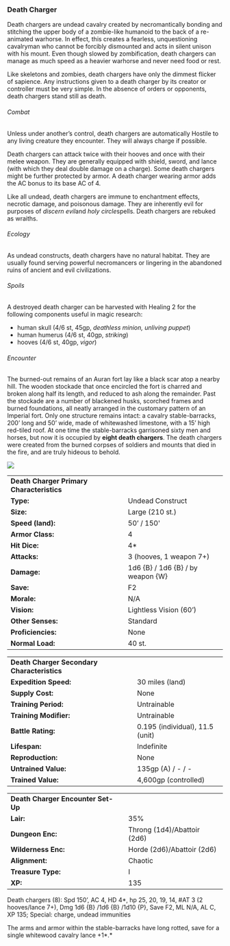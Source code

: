### Death Charger

Death chargers are undead cavalry created by necromantically bonding and stitching the upper body of a zombie-like humanoid to the back of a re-animated warhorse. In effect, this creates a fearless, unquestioning cavalryman who cannot be forcibly dismounted and acts in silent unison with his mount. Even though slowed by zombification, death chargers can manage as much speed as a heavier warhorse and never need food or rest.

Like skeletons and zombies, death chargers have only the dimmest flicker of sapience. Any instructions given to a death charger by its creator or controller must be very simple. In the absence of orders or opponents, death chargers stand still as death.

###### Combat

Unless under another’s control, death chargers are automatically Hostile to any living creature they encounter. They will always charge if possible.

Death chargers can attack twice with their hooves and once with their melee weapon. They are generally equipped with shield, sword, and lance (with which they deal double damage on a charge). Some death chargers might be further protected by armor. A death charger wearing armor adds the AC bonus to its base AC of 4.

Like all undead, death chargers are immune to enchantment effects, necrotic damage, and poisonous damage. They are inherently evil for purposes of *discern evil*and *holy circle*spells. Death chargers are rebuked as wraiths.

###### Ecology

As undead constructs, death chargers have no natural habitat. They are usually found serving powerful necromancers or lingering in the abandoned ruins of ancient and evil civilizations.

###### Spoils

A destroyed death charger can be harvested with Healing 2 for the following components useful in magic research:

* human skull (4/6 st, 45gp, *deathless minion, unliving puppet*)
* human humerus (4/6 st, 40gp, *striking*)
* hooves (4/6 st, 40gp, *vigor*)

###### Encounter

The burned-out remains of an Auran fort lay like a black scar atop a nearby hill. The wooden stockade that once encircled the fort is charred and broken along half its length, and reduced to ash along the remainder. Past the stockade are a number of blackened husks, scorched frames and burned foundations, all neatly arranged in the customary pattern of an Imperial fort. Only one structure remains intact: a cavalry stable-barracks, 200’ long and 50’ wide, made of whitewashed limestone, with a 15’ high red-tiled roof. At one time the stable-barracks garrisoned sixty men and horses, but now it is occupied by **eight death chargers**. The death chargers were created from the burned corpses of soldiers and mounts that died in the fire, and are truly hideous to behold.

![](data:image/png;base64...)

|  |  |
| --- | --- |
| **Death Charger Primary Characteristics** | |
| **Type:** | Undead Construct |
| **Size:** | Large (210 st.) |
| **Speed (land):** | 50’ / 150' |
| **Armor Class:** | 4 |
| **Hit Dice:** | 4\* |
| **Attacks:** | 3 (hooves, 1 weapon 7+) |
| **Damage:** | 1d6 {B} / 1d6 {B} / by weapon {W} |
| **Save:** | F2 |
| **Morale:** | N/A |
| **Vision:** | Lightless Vision (60’) |
| **Other Senses:** | Standard |
| **Proficiencies:** | None |
| **Normal Load:** | 40 st. |

|  |  |
| --- | --- |
| **Death Charger Secondary Characteristics** | |
| **Expedition Speed:** | 30 miles (land) |
| **Supply Cost:** | None |
| **Training Period:** | Untrainable |
| **Training Modifier:** | Untrainable |
| **Battle Rating:** | 0.195 (individual), 11.5 (unit) |
| **Lifespan:** | Indefinite |
| **Reproduction:** | None |
| **Untrained Value:** | 135gp (A) / - / - |
| **Trained Value:** | 4,600gp (controlled) |

|  |  |
| --- | --- |
| **Death Charger Encounter Set-Up** | |
| **Lair:** | 35% |
| **Dungeon Enc:** | Throng (1d4)/Abattoir (2d6) |
| **Wilderness Enc:** | Horde (2d6)/Abattoir (2d6) |
| **Alignment:** | Chaotic |
| **Treasure Type:** | I |
| **XP:** | 135 |

Death chargers (8): Spd 150’, AC 4, HD 4\*, hp 25, 20, 19, 14, #AT 3 (2 hooves/lance 7+), Dmg 1d6 {B} /1d6 {B} /1d10 {P}, Save F2, ML N/A, AL C, XP 135; Special: charge, undead immunities

The arms and armor within the stable-barracks have long rotted, save for a single whitewood cavalry lance +1*.*

